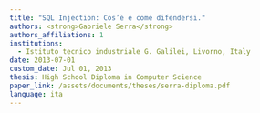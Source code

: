 ```yaml
---
title: "SQL Injection: Cos’è e come difendersi."
authors: <strong>Gabriele Serra</strong>
authors_affiliations: 1
institutions:
  - Istituto tecnico industriale G. Galilei, Livorno, Italy
date: 2013-07-01
custom_date: Jul 01, 2013
thesis: High School Diploma in Computer Science
paper_link: /assets/documents/theses/serra-diploma.pdf
language: ita
---
```

